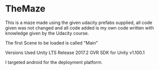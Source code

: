# TheMaze

This is a maze made using the given udacity prefabs supplied, all code given was not changed and all code added is my own code written with knowledge given by the Udacity course.

The first Scene to be loaded is called "Main"

Versions Used
Unity LTS Release 2017.2
GVR SDK for Unity v1.100.1

I targeted android for the deployment platform.